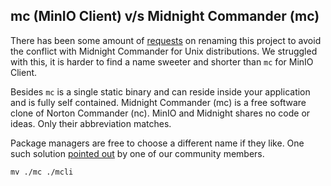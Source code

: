 ## mc (MinIO Client) v/s Midnight Commander (mc)

There has been some amount of [requests](https://github.com/trinet2005/oss-mc/issues?q=is%3Aissue+midnight+commander+is%3Aclosed) on renaming this project to avoid the conflict with Midnight Commander for Unix distributions. We struggled with this, it is harder to find a name sweeter and shorter than `mc` for MinIO Client.

Besides `mc` is a single static binary and can reside inside your application and is fully self contained. Midnight Commander (mc) is a free software clone of Norton Commander (nc). MinIO and Midnight shares no code or ideas. Only their abbreviation matches.

Package managers are free to choose a different name if they like. One such solution [pointed out](https://github.com/trinet2005/oss-mc/issues/873#issuecomment-267583013) by one of our community members.

```
mv ./mc ./mcli
```